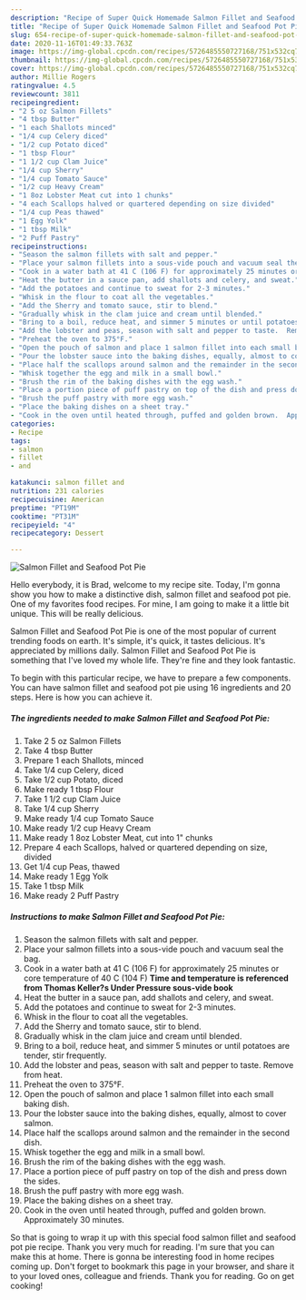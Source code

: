 ```yaml
---
description: "Recipe of Super Quick Homemade Salmon Fillet and Seafood Pot Pie"
title: "Recipe of Super Quick Homemade Salmon Fillet and Seafood Pot Pie"
slug: 654-recipe-of-super-quick-homemade-salmon-fillet-and-seafood-pot-pie
date: 2020-11-16T01:49:33.763Z
image: https://img-global.cpcdn.com/recipes/5726485550727168/751x532cq70/salmon-fillet-and-seafood-pot-pie-recipe-main-photo.jpg
thumbnail: https://img-global.cpcdn.com/recipes/5726485550727168/751x532cq70/salmon-fillet-and-seafood-pot-pie-recipe-main-photo.jpg
cover: https://img-global.cpcdn.com/recipes/5726485550727168/751x532cq70/salmon-fillet-and-seafood-pot-pie-recipe-main-photo.jpg
author: Millie Rogers
ratingvalue: 4.5
reviewcount: 3811
recipeingredient:
- "2 5 oz Salmon Fillets"
- "4 tbsp Butter"
- "1 each Shallots minced"
- "1/4 cup Celery diced"
- "1/2 cup Potato diced"
- "1 tbsp Flour"
- "1 1/2 cup Clam Juice"
- "1/4 cup Sherry"
- "1/4 cup Tomato Sauce"
- "1/2 cup Heavy Cream"
- "1 8oz Lobster Meat cut into 1 chunks"
- "4 each Scallops halved or quartered depending on size divided"
- "1/4 cup Peas thawed"
- "1 Egg Yolk"
- "1 tbsp Milk"
- "2 Puff Pastry"
recipeinstructions:
- "Season the salmon fillets with salt and pepper."
- "Place your salmon fillets into a sous-vide pouch and vacuum seal the bag."
- "Cook in a water bath at 41 C (106 F) for approximately 25 minutes or core temperature of 40 C (104 F)  **Time and temperature is referenced from Thomas Keller?s Under Pressure sous-vide book**"
- "Heat the butter in a sauce pan, add shallots and celery, and sweat."
- "Add the potatoes and continue to sweat for 2-3 minutes."
- "Whisk in the flour to coat all the vegetables."
- "Add the Sherry and tomato sauce, stir to blend."
- "Gradually whisk in the clam juice and cream until blended."
- "Bring to a boil, reduce heat, and simmer 5 minutes or until potatoes are tender, stir frequently."
- "Add the lobster and peas, season with salt and pepper to taste.  Remove from heat."
- "Preheat the oven to 375°F."
- "Open the pouch of salmon and place 1 salmon fillet into each small baking dish."
- "Pour the lobster sauce into the baking dishes, equally, almost to cover salmon."
- "Place half the scallops around salmon and the remainder in the second dish."
- "Whisk together the egg and milk in a small bowl."
- "Brush the rim of the baking dishes with the egg wash."
- "Place a portion piece of puff pastry on top of the dish and press down the sides."
- "Brush the puff pastry with more egg wash."
- "Place the baking dishes on a sheet tray."
- "Cook in the oven until heated through, puffed and golden brown.  Approximately 30 minutes."
categories:
- Recipe
tags:
- salmon
- fillet
- and

katakunci: salmon fillet and 
nutrition: 231 calories
recipecuisine: American
preptime: "PT19M"
cooktime: "PT31M"
recipeyield: "4"
recipecategory: Dessert

---
```



![Salmon Fillet and Seafood Pot Pie](https://img-global.cpcdn.com/recipes/5726485550727168/751x532cq70/salmon-fillet-and-seafood-pot-pie-recipe-main-photo.jpg)

Hello everybody, it is Brad, welcome to my recipe site. Today, I'm gonna show you how to make a distinctive dish, salmon fillet and seafood pot pie. One of my favorites food recipes. For mine, I am going to make it a little bit unique. This will be really delicious.



Salmon Fillet and Seafood Pot Pie is one of the most popular of current trending foods on earth. It's simple, it's quick, it tastes delicious. It's appreciated by millions daily. Salmon Fillet and Seafood Pot Pie is something that I've loved my whole life. They're fine and they look fantastic.


To begin with this particular recipe, we have to prepare a few components. You can have salmon fillet and seafood pot pie using 16 ingredients and 20 steps. Here is how you can achieve it.

<!--inarticleads1-->

##### The ingredients needed to make Salmon Fillet and Seafood Pot Pie:

1. Take 2 5 oz Salmon Fillets
1. Take 4 tbsp Butter
1. Prepare 1 each Shallots, minced
1. Take 1/4 cup Celery, diced
1. Take 1/2 cup Potato, diced
1. Make ready 1 tbsp Flour
1. Take 1 1/2 cup Clam Juice
1. Take 1/4 cup Sherry
1. Make ready 1/4 cup Tomato Sauce
1. Make ready 1/2 cup Heavy Cream
1. Make ready 1 8oz Lobster Meat, cut into 1&#34; chunks
1. Prepare 4 each Scallops, halved or quartered depending on size, divided
1. Get 1/4 cup Peas, thawed
1. Make ready 1 Egg Yolk
1. Take 1 tbsp Milk
1. Make ready 2 Puff Pastry




<!--inarticleads2-->

##### Instructions to make Salmon Fillet and Seafood Pot Pie:

1. Season the salmon fillets with salt and pepper.
1. Place your salmon fillets into a sous-vide pouch and vacuum seal the bag.
1. Cook in a water bath at 41 C (106 F) for approximately 25 minutes or core temperature of 40 C (104 F)  **Time and temperature is referenced from Thomas Keller?s Under Pressure sous-vide book**
1. Heat the butter in a sauce pan, add shallots and celery, and sweat.
1. Add the potatoes and continue to sweat for 2-3 minutes.
1. Whisk in the flour to coat all the vegetables.
1. Add the Sherry and tomato sauce, stir to blend.
1. Gradually whisk in the clam juice and cream until blended.
1. Bring to a boil, reduce heat, and simmer 5 minutes or until potatoes are tender, stir frequently.
1. Add the lobster and peas, season with salt and pepper to taste.  Remove from heat.
1. Preheat the oven to 375°F.
1. Open the pouch of salmon and place 1 salmon fillet into each small baking dish.
1. Pour the lobster sauce into the baking dishes, equally, almost to cover salmon.
1. Place half the scallops around salmon and the remainder in the second dish.
1. Whisk together the egg and milk in a small bowl.
1. Brush the rim of the baking dishes with the egg wash.
1. Place a portion piece of puff pastry on top of the dish and press down the sides.
1. Brush the puff pastry with more egg wash.
1. Place the baking dishes on a sheet tray.
1. Cook in the oven until heated through, puffed and golden brown.  Approximately 30 minutes.




So that is going to wrap it up with this special food salmon fillet and seafood pot pie recipe. Thank you very much for reading. I'm sure that you can make this at home. There is gonna be interesting food in home recipes coming up. Don't forget to bookmark this page in your browser, and share it to your loved ones, colleague and friends. Thank you for reading. Go on get cooking!
